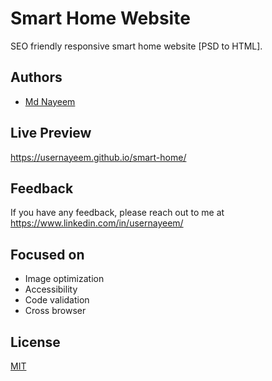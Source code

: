 
# Smart Home Website

SEO friendly responsive smart home website [PSD to HTML].


## Authors

- [Md Nayeem](https://www.github.com/usernayeem)


## Live Preview

https://usernayeem.github.io/smart-home/


## Feedback

If you have any feedback, please reach out to me at https://www.linkedin.com/in/usernayeem/


## Focused on

- Image optimization
- Accessibility
- Code validation
- Cross browser


## License

[MIT](LICENSE)
